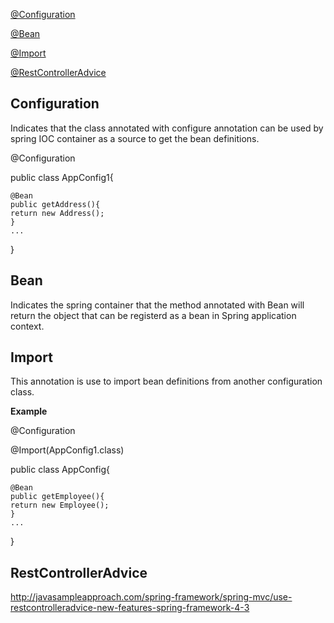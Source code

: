 [@Configuration](#configuration)

[@Bean](#bean)

[@Import](#import)

[@RestControllerAdvice](#restControllerAdvice)


## Configuration 

Indicates that the class annotated with configure annotation can be used by spring IOC container as a source to get the bean definitions.

@Configuration

public class AppConfig1{

    @Bean  
    public getAddress(){
    return new Address();
    }
    ...
}


## Bean

Indicates the spring container that the method annotated with Bean will return the object that can be registerd as a bean in Spring application context.



## Import

This annotation is use to import bean definitions from another configuration class.

**Example**




@Configuration

@Import(AppConfig1.class)

public class AppConfig{

    @Bean  
    public getEmployee(){
    return new Employee();
    }
    ...
}


## RestControllerAdvice

http://javasampleapproach.com/spring-framework/spring-mvc/use-restcontrolleradvice-new-features-spring-framework-4-3




